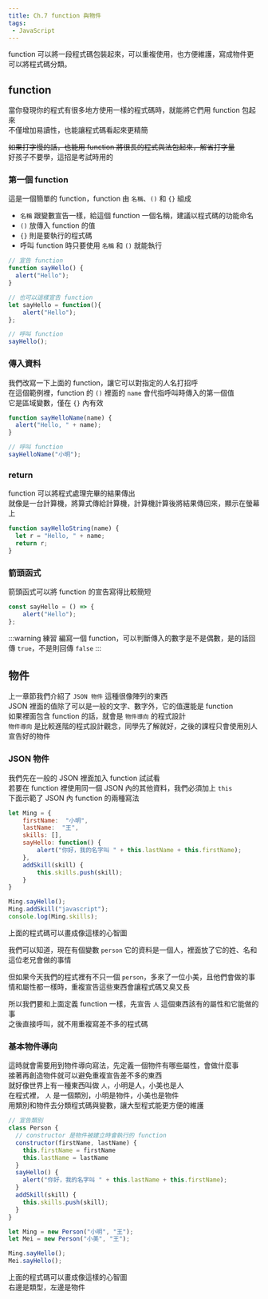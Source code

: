 ```yaml
--- 
title: Ch.7 function 與物件
tags:
 - JavaScript
---
```


function 可以將一段程式碼包裝起來，可以重複使用，也方便維護，寫成物件更可以將程式碼分類。  
<!-- more -->
## function
當你發現你的程式有很多地方使用一樣的程式碼時，就能將它們用 function 包起來  
不僅增加易讀性，也能讓程式碼看起來更精簡  

~~如果打字慢的話，也能用 function 將很長的程式與法包起來，解省打字量~~  
好孩子不要學，這招是考試時用的  

### 第一個 function
這是一個簡單的 function，function 由 `名稱`、`()` 和 `{}` 組成  

- `名稱` 跟變數宣告一樣，給這個 function 一個名稱，建議以程式碼的功能命名
- `()` 放傳入 function 的值
- `{}` 則是要執行的程式碼
- 呼叫 function 時只要使用 `名稱` 和 `()` 就能執行

```js
// 宣告 function
function sayHello() {
  alert("Hello");
}

// 也可以這樣宣告 function
let sayHello = function(){
    alert("Hello");
};

// 呼叫 function
sayHello();
```

### 傳入資料
我們改寫一下上面的 function，讓它可以對指定的人名打招呼  
在這個範例裡，function 的 `()` 裡面的 `name` 會代指呼叫時傳入的第一個值  
它是區域變數，僅在 `{}` 內有效  

```js
function sayHelloName(name) {
  alert("Hello, " + name);
}

// 呼叫 function
sayHelloName("小明");
```

### return
function 可以將程式處理完畢的結果傳出  
就像是一台計算機，將算式傳給計算機，計算機計算後將結果傳回來，顯示在螢幕上  

```js
function sayHelloString(name) {
  let r = "Hello, " + name;
  return r;
}
```

### 箭頭函式
箭頭函式可以將 function 的宣告寫得比較簡短  
```js
const sayHello = () => {
    alert("Hello");
};

```

:::warning 練習
編寫一個 function，可以判斷傳入的數字是不是偶數，是的話回傳 `true`，不是則回傳 `false`
:::

## 物件
上一章節我們介紹了 `JSON 物件` 這種很像陣列的東西  
JSON 裡面的值除了可以是一般的文字、數字外，它的值還能是 function  
如果裡面包含 function 的話，就會是 `物件導向` 的程式設計  
`物件導向` 是比較進階的程式設計觀念，同學先了解就好，之後的課程只會使用別人宣告好的物件  

### JSON 物件
我們先在一般的 JSON 裡面加入 function 試試看  
若要在 function 裡使用同一個 JSON 內的其他資料，我們必須加上 `this`  
下面示範了 JSON 內 function 的兩種寫法  

```js
let Ming = {
    firstName:  "小明",
    lastName:  "王",
    skills: [],
    sayHello: function() {
        alert("你好，我的名字叫 " + this.lastName + this.firstName);
    },
    addSkill(skill) {
        this.skills.push(skill);
    }
}

Ming.sayHello();
Ming.addSkill("javascript");
console.log(Ming.skills);
```

上面的程式碼可以畫成像這樣的心智圖  
<Mindmap :mindData="{
  options: {
    container:'mind1',
    theme:'primary',
    editable: false
  },
  mind: {
    meta:{
        name:'mind1',
        author:'',
        version:'',
    },
    format:'node_array',
    data:[
      {id:'root', isroot:true, topic:'person', 'background-color': 'orange'},
      {id:'sub1', parentid:'root', topic:'姓'},
      {id:'sub2', parentid:'root', topic:'名'},
      {id:'sub3', parentid:'root', topic:'skills'},
      {id:'sub4', parentid:'root', topic:'sayHello', 'background-color': 'lightseagreen'},
      {id:'sub5', parentid:'root', topic:'addSkill', 'background-color': 'lightseagreen'},
    ]
  }
}
" />

我們可以知道，現在有個變數 `person` 它的資料是一個人，裡面放了它的姓、名和這位老兄會做的事情  
   
但如果今天我們的程式裡有不只一個 `person`，多來了一位小美，且他們會做的事情和屬性都一樣時，重複宣告這些東西會讓程式碼又臭又長  
   
所以我們要和上面定義 function 一樣，先宣告 `人` 這個東西該有的屬性和它能做的事  
之後直接呼叫，就不用重複寫差不多的程式碼  

### 基本物件導向
這時就會需要用到物件導向寫法，先定義一個物件有哪些屬性，會做什麼事  
接著再創造物件就可以避免重複宣告差不多的東西  
就好像世界上有一種東西叫做 `人`，小明是人，小美也是人  
在程式裡， `人` 是一個類別，小明是物件，小美也是物件  
用類別和物件去分類程式碼與變數，讓大型程式能更方便的維護  

```js
// 宣告類別
class Person {
  // constructor 是物件被建立時會執行的 function
  constructor(firstName, lastName) {
    this.firstName = firstName
    this.lastName = lastName
  }
  sayHello() {
    alert("你好，我的名字叫 " + this.lastName + this.firstName);
  }
  addSkill(skill) {
    this.skills.push(skill);
  }
}

let Ming = new Person("小明", "王");
let Mei = new Person("小美", "王");

Ming.sayHello();
Mei.sayHello();
```

上面的程式碼可以畫成像這樣的心智圖  
右邊是類型，左邊是物件  

<Mindmap :mindData="{
  options: {
    container:'mind2',
    theme:'primary',
    editable: false
  },
  mind: {
    meta:{
        name:'mind2',
        author:'',
        version:'',
    },
    format:'node_array',
    data:[
      {id:'root', isroot:true, topic:'person', 'background-color': 'orange'},
      {id:'sub1', parentid:'root', direction: 'right', topic:'姓'},
      {id:'sub2', parentid:'root', direction: 'right', topic:'名'},
      {id:'sub3', parentid:'root', direction: 'right', topic:'sayHello', 'background-color': 'lightseagreen'},
      {id:'sub4', parentid:'root', direction: 'right', topic:'addSkill', 'background-color': 'lightseagreen'},
      {id:'Ming', parentid:'root', direction: 'left', topic:'Ming', 'background-color': 'purple'},
      {id:'Mei', parentid:'root', direction: 'left', topic:'Mei', 'background-color': 'purple'},
    ]
  }
}
" />
